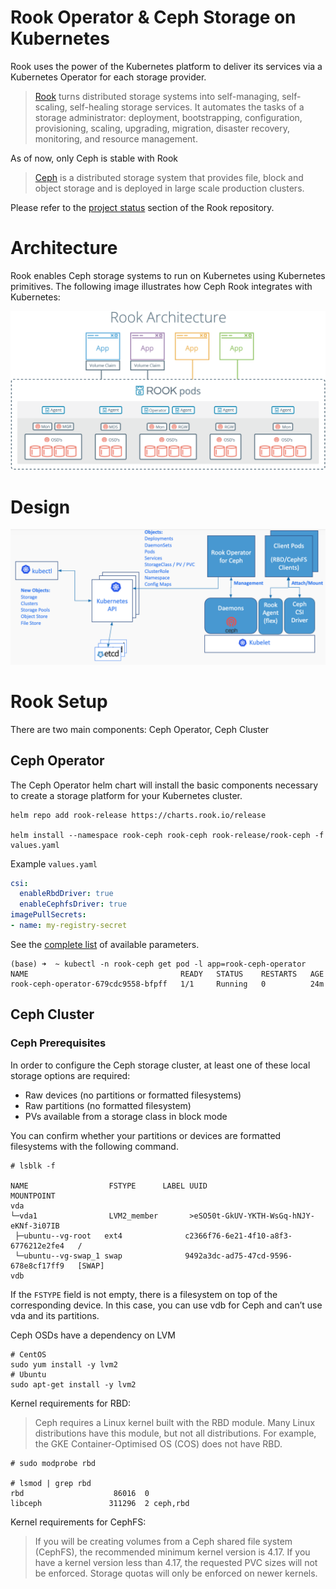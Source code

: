 # Rook Operator & Ceph Storage on Kubernetes

Rook uses the power of the Kubernetes platform to deliver its services via a Kubernetes Operator for each storage provider.

> [Rook](https://rook.io/) turns distributed storage systems into self-managing, self-scaling, self-healing storage services. It automates the tasks of a storage administrator: deployment, bootstrapping, configuration, provisioning, scaling, upgrading, migration, disaster recovery, monitoring, and resource management.

As of now, only Ceph is stable with Rook

> [Ceph](https://ceph.com/en/) is a distributed storage system that provides file, block and object storage and is deployed in large scale production clusters.

Please refer to the [project status](https://github.com/rook/rook/blob/master/README.md#project-status) section of the Rook repository.

# Architecture

Rook enables Ceph storage systems to run on Kubernetes using Kubernetes primitives. The following image illustrates how Ceph Rook integrates with Kubernetes:

![Rook Architecture](../imgs/rook-kubernetes.png)

# Design

![Rook Design](../imgs/rook-architecture.png)

# Rook Setup

There are two main components: Ceph Operator, Ceph Cluster

## Ceph Operator

The Ceph Operator helm chart will install the basic components necessary to create a storage platform for your Kubernetes cluster.

```shell script
helm repo add rook-release https://charts.rook.io/release

helm install --namespace rook-ceph rook-ceph rook-release/rook-ceph -f values.yaml
```
Example `values.yaml`
```yaml
csi:
  enableRbdDriver: true
  enableCephfsDriver: true
imagePullSecrets:
- name: my-registry-secret
```
See the [complete list](https://rook.io/docs/rook/v1.7/helm-operator.html#configuration) of available parameters.

```shell script
(base) ➜  ~ kubectl -n rook-ceph get pod -l app=rook-ceph-operator
NAME                                  READY   STATUS    RESTARTS   AGE
rook-ceph-operator-679cdc9558-bfpff   1/1     Running   0          24m
```

## Ceph Cluster

### Ceph Prerequisites
In order to configure the Ceph storage cluster, at least one of these local storage options are required:

- Raw devices (no partitions or formatted filesystems)
- Raw partitions (no formatted filesystem)
- PVs available from a storage class in block mode

You can confirm whether your partitions or devices are formatted filesystems with the following command.
```shell script
# lsblk -f

NAME                  FSTYPE      LABEL UUID                                   MOUNTPOINT
vda
└─vda1                LVM2_member       >eSO50t-GkUV-YKTH-WsGq-hNJY-eKNf-3i07IB
 ├─ubuntu--vg-root   ext4              c2366f76-6e21-4f10-a8f3-6776212e2fe4   /
 └─ubuntu--vg-swap_1 swap              9492a3dc-ad75-47cd-9596-678e8cf17ff9   [SWAP]
vdb
```
If the `FSTYPE` field is not empty, there is a filesystem on top of the corresponding device. In this case, you can use vdb for Ceph and can’t use vda and its partitions.

Ceph OSDs have a dependency on LVM
```shell script
# CentOS
sudo yum install -y lvm2
# Ubuntu
sudo apt-get install -y lvm2
```

Kernel requirements for RBD:
> Ceph requires a Linux kernel built with the RBD module. Many Linux distributions have this module, but not all distributions. For example, the GKE Container-Optimised OS (COS) does not have RBD.
```shell script
# sudo modprobe rbd

# lsmod | grep rbd
rbd                    86016  0
libceph               311296  2 ceph,rbd
```

Kernel requirements for CephFS:
> If you will be creating volumes from a Ceph shared file system (CephFS), the recommended minimum kernel version is 4.17. If you have a kernel version less than 4.17, the requested PVC sizes will not be enforced. Storage quotas will only be enforced on newer kernels.


